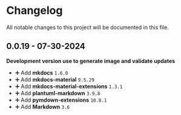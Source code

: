# Changelog

All notable changes to this project will be documented in this file.

## 0.0.19 - 07-30-2024

**Development version use to generate image and validate updates**

- ➕ Add **mkdocs** `1.6.0`
- ➕ Add **mkdocs-material** `9.5.29`
- ➕ Add **mkdocs-material-extensions** `1.3.1`
- ➕ Add **plantuml-markdown** `3.9.8`
- ➕ Add **pymdown-extensions** `10.8.1`
- ➕ Add **Markdown** `3.6`
